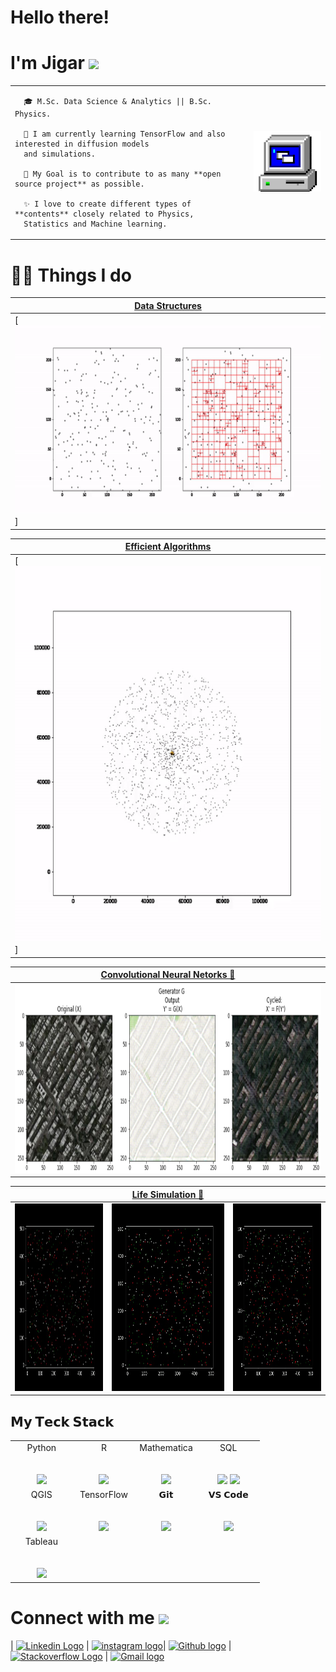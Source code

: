 # Hello there!
# I'm Jigar <img src="https://github.com/TheDudeThatCode/TheDudeThatCode/blob/master/Assets/Hi.gif" width="29px">


<table>
  <tr>
    <td valign="center">
    
      🎓 M.Sc. Data Science & Analytics || B.Sc. Physics.
      
      🌱 I am currently learning TensorFlow and also interested in diffusion models
      and simulations.
      
      🎯 My Goal is to contribute to as many **open source project** as possible.
      
      ✨ I love to create different types of **contents** closely related to Physics, 
      Statistics and Machine learning.
<td >
      <img src="https://github.com/TheDudeThatCode/TheDudeThatCode/blob/master/Assets/PC.gif" width="190px">
    </td>
    
  </tr>
  </table>

<p align="center">
  <h1> 🧑‍💻 Things I do </h1>
</p>

| [Data Structures](https://github.com/Astrojigs/Orbital-simulations)|
|--|
|[<img src = "https://github.com/Astrojigs/Orbital-simulations/blob/main/Outputs/GIF/Barnes_hut_dual_gif.gif" height=302px>]|

|[Efficient Algorithms](https://github.com/Astrojigs/Orbital-simulations)|
|--|
|[<img src = "https://github.com/Astrojigs/Orbital-simulations/blob/main/Outputs/GIF/galaxy_sim_barnes_hut.gif" height=602px>]|

| [Convolutional Neural Netorks 🤖](https://github.com/Astrojigs/Aerial-images-to-maps) |
|--|
|[<img src="https://github.com/Astrojigs/Aerial-images-to-maps/blob/main/Images/example%20images/cycgan_256op.png" height=302px>](https://github.com/Astrojigs/Aerial-images-to-maps)|

||[Life Simulation 🌱](https://github.com/Astrojigs/Life-Simulation)||
|---|---|---|
|[<img src="https://github.com/Astrojigs/Life-Simulation/blob/main/Outputs/demo2_gif.gif" height=300 width=300>](https://github.com/Astrojigs/Life-Simulation/blob/main/Outputs/demo2_gif.gif)|[<img src="https://github.com/Astrojigs/Life-Simulation/blob/main/Outputs/demo3_gif.gif" height=300 width=300>](https://github.com/Astrojigs/Life-Simulation/blob/main/Outputs/demo3_gif.gif)|[<img src="https://github.com/Astrojigs/Life-Simulation/blob/main/Outputs/demo4_gif.gif" height=300 width=300>](https://github.com/Astrojigs/Life-Simulation/blob/main/Outputs/demo4_gif.gif)|


## 𝗠𝘆 𝗧𝗲𝗰𝗸 𝗦𝘁𝗮𝗰𝗸

<table>
  <tbody>
    <tr valign="top">
      <td width="25%" align="center">
        <span>Python</span><br><br><br>
        <img height="64px" src="https://abrudz.github.io/logos/Python.svg">
      </td>
      <td width="25%" align="center">
        <span>R</span><br><br><br>
        <img height="64px" src="https://abrudz.github.io/logos/R.svg">
      </td>
      <td width="25%" align="center">
        <span>Mathematica</span><br><br><br>
        <img height="64px" src="https://upload.wikimedia.org/wikipedia/commons/thumb/2/20/Mathematica_Logo.svg/190px-Mathematica_Logo.svg.png">
      </td>
      <td width="25%" align="center">
        <span>SQL</span><br><br><br>
        <img height="64px" src="https://cdn.iconscout.com/icon/free/png-128/postgresql-11-1175122.png">
        <img height="64px" src="https://www.vectorlogo.zone/logos/mysql/mysql-ar21.svg">
      </td>
    </tr>
    <tr valign="top">
      <td width="25%" align="center">
        <span>QGIS</span><br><br><br>
        <img height="64px" src="https://www.vectorlogo.zone/logos/qgis/qgis-ar21.svg">
      </td>
      <td width="25%" align="center">
        <span>TensorFlow</span><br><br><br>
        <img height="64px" src="https://www.vectorlogo.zone/logos/tensorflow/tensorflow-ar21.svg">
      </td>
      <td width="25%" align="center">
        <span>𝗚𝗶𝘁</span><br><br><br>
        <img height="64px" src="https://cdn.svgporn.com/logos/git-icon.svg">
      </td>
      <td width="25%" align="center">
        <span>𝗩𝗦 𝗖𝗼𝗱𝗲</span><br><br><br>
        <img height="64px" src="https://cdn.svgporn.com/logos/visual-studio-code.svg">
      </td>
    </tr>
    <tr valign="top">
      <td width="25%" align="center">
        <span>Tableau</span><br><br><br>
        <img height="64px" src="https://vectorwiki.com/images/Tb8i6__tableau-logo.svg">
      </td>
    </tr>
  </tbody>
</table>

# Connect with me [<img src="https://github.com/TheDudeThatCode/TheDudeThatCode/blob/master/Assets/Handshake.gif" height="32px">](mailto:astrojigs24@gmail.com)



| [<img src="https://github.com/TheDudeThatCode/TheDudeThatCode/blob/master/Assets/Linkedin.svg" alt="Linkedin Logo" width="32">](https://www.linkedin.com/in/astrojigs/) | [<img src="https://github.com/TheDudeThatCode/TheDudeThatCode/blob/master/Assets/Instagram.svg" alt="instagram logo" width="32">](https://www.instagram.com/astrojigs24/)| [<img src="https://cdn.svgporn.com/logos/github-icon.svg" alt="Github logo" width="34">](https://github.com/Astrojigs) | [<img src="https://cdn.svgporn.com/logos/stackoverflow-icon.svg" alt="Stackoverflow Logo" width="28">](https://stackoverflow.com/users/13140685/jigar) | [<img src="https://github.com/TheDudeThatCode/TheDudeThatCode/blob/master/Assets/Gmail.svg" alt="Gmail logo" height="32">](mailto:astrojigs24@gmail.com)

<!---
Astrojigs/Astrojigs is a ✨ special ✨ repository because its `README.md` (this file) appears on your GitHub profile.
You can click the Preview link to take a look at your changes.
--->

